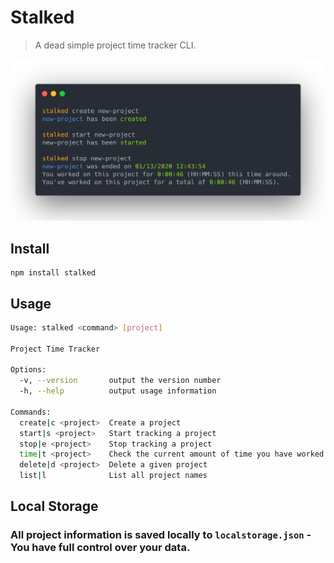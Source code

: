 # Stalked
> A dead simple project time tracker CLI.

<img src='./assets/stalkedCLI.png' alt="stalked CLI in action"></img>

## Install
```
npm install stalked
```

## Usage
```sh
Usage: stalked <command> [project]

Project Time Tracker

Options:
  -v, --version       output the version number
  -h, --help          output usage information

Commands:
  create|c <project>  Create a project
  start|s <project>   Start tracking a project
  stop|e <project>    Stop tracking a project
  time|t <project>    Check the current amount of time you have worked on a project
  delete|d <project>  Delete a given project
  list|l              List all project names
```

## Local Storage

### All project information is saved locally to `localstorage.json` - You have full control over your data.



